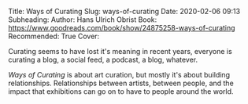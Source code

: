 Title: Ways of Curating
Slug: ways-of-curating
Date: 2020-02-06 09:13
Subheading: 
Author: Hans Ulrich Obrist
Book: https://www.goodreads.com/book/show/24875258-ways-of-curating
Recommended: True
Cover: 

Curating seems to have lost it's meaning in recent years, everyone is curating a blog, a social feed, a podcast, a blog, whatever.

*Ways of Curating* is about art curation, but mostly it's about building relationships. Relationships between artists, between people, and the impact that exhibitions can go on to have to people around the world. 
